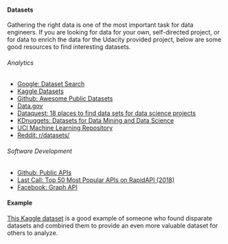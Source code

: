 #### Datasets

Gathering the right data is one of the most important task for data engineers. If you are looking for data for your own, self-directed project, or for data to enrich the data for the Udacity provided project, below are some good resources to find interesting datasets.

###### Analytics

- [Google: Dataset Search](https://toolbox.google.com/datasetsearch)
- [Kaggle Datasets](https://www.kaggle.com/datasets)
- [Github: Awesome Public Datasets](https://github.com/awesomedata/awesome-public-datasets)
- [Data.gov](https://catalog.data.gov/dataset)
- [Dataquest: 18 places to find data sets for data science projects](https://www.dataquest.io/blog/free-datasets-for-projects/)
- [KDnuggets: Datasets for Data Mining and Data Science](https://www.kdnuggets.com/datasets/index.html)
- [UCI Machine Learning Repository](https://archive.ics.uci.edu/ml/datasets.html)
- [Reddit: r/datasets/](https://www.reddit.com/r/datasets/)

###### Software Development

- [Github: Public APIs](https://github.com/toddmotto/public-apis)
- [Last Call: Top 50 Most Popular APIs on RapidAPI (2018)](https://blog.rapidapi.com/most-popular-apis/)
- [Facebook: Graph API](https://developers.facebook.com/docs/graph-api)

#### Example

[This Kaggle dataset](https://www.kaggle.com/hugomathien/soccer/home) is a good example of someone who found disparate datasets and combined them to provide an even more valuable dataset for others to analyze.

